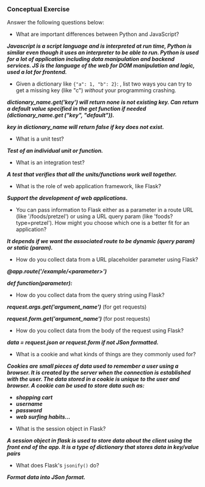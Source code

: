 ### Conceptual Exercise

Answer the following questions below:

- What are important differences between Python and JavaScript?

_**Javascript is a script language and is interpreted at run time, Python is similar even though it uses an interpreter to be able to run. Python is used for a lot of application including data manipulation and backend services. JS is the language of the web for DOM manipulation and logic, used a lot for frontend.**_

- Given a dictionary like ``{"a": 1, "b": 2}``: , list two ways you can try to get a missing key (like "c") *without* your programming crashing.

_**dictionary\_name.get('key') will return none is not existing key. Can return a default value specified in the get function if needed (dictionary\_name.get ("key", "default")).**_

_**key in dictionary\_name will return false if key does not exist.**_

- What is a unit test?

_**Test of an individual unit or function.**_

- What is an integration test?

_**A test that verifies that all the units/functions work well together.**_

- What is the role of web application framework, like Flask?

_**Support the development of web applications.**_
 
- You can pass information to Flask either as a parameter in a route URL
  (like '/foods/pretzel') or using a URL query param (like
  'foods?type=pretzel'). How might you choose which one is a better fit
  for an application?
  
_**It depends if we want the associated route to be dynamic (query param) or static (param).**_

- How do you collect data from a URL placeholder parameter using Flask?

_**@app.route('/example/\<parameter>')**_

_**def function(parameter):**_

- How do you collect data from the query string using Flask?

_**request.args.get('argument\_name')**_ (for get requests)

_**request.form.get('argument\_name')**_ (for post requests)


- How do you collect data from the body of the request using Flask?

_**data = request.json or request.form if not JSon formatted.**_

- What is a cookie and what kinds of things are they commonly used for?



_**Cookies are small pieces of data used to remember a user using a browser. It is created by the server when the connection is established with the user. The data stored in a cookie is unique to the user and browser. A cookie can be used to store data such as:**_

 * _**shopping cart**_
 * _**username**_
 * _**password**_
 * _**web surfing habits...**_
 

- What is the session object in Flask?

_**A session object in flask is used to store data about the client using the front end of the app. It is a type of dictionary that stores data in key/value pairs**_

- What does Flask's `jsonify()` do?

_**Format data into JSon format.**_
